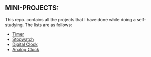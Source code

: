 ## MINI-PROJECTS:

This repo. contains all the projects that I have done while doing a self-studying.
The lists are as follows:

- [Timer](https://github.com/bibashmgr/mini-projects/tree/master/apps/timer/)
- [Stopwatch](https://github.com/bibashmgr/mini-projects/tree/master/apps/stopwatch/)
- [Digital Clock](https://github.com/bibashmgr/mini-projects/tree/master/apps/digitalClock/)
- [Analog Clock](https://github.com/bibashmgr/mini-projects/tree/master/apps/analogClock/)